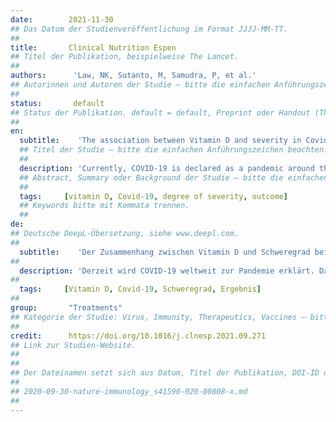 ```yaml
---
date:        2021-11-30
## Das Datum der Studienveröffentlichung im Format JJJJ-MM-TT.
##
title:       Clinical Nutrition Espen
## Titel der Publikation, beispielweise The Lancet.
##
authors:      'Law, NK, Sutanto, M, Samudra, P, et al.'
## Autorinnen und Autoren der Studie – bitte die einfachen Anführungszeichen beachten!
##
status:       default
## Status der Publikation. default = default, Preprint oder Handout (Thesenpapier)
##
en:
  subtitle:    'The association between Vitamin D and severity in Covid-19 patient: systematic review'
  ## Titel der Studie – bitte die einfachen Anführungszeichen beachten!
  ##
  description: 'Currently, COVID-19 is declared as a pandemic around the world. Therefore, there is a need for therapy to reduce the symptoms and severity from COVID-19. One of the new hypotheses is through vitamin D serum, for which patients with deficient vitamin D claimed to have increased severity in COVID-19 infected patients. Since vitamin D may play an important role to suppress cytokines storm in COVID-19, such as interleukin-1 (IL-1) and interleukin-6 (IL-6). Though the relationship between Vitamin-D and COVID-19 is still not well understood. Therefore the purpose of this systematic review is to find association between vitamin D and severity in COVID-19 patient. This research was conducted on 16 – 24 April 2021. Two Independent researchers will systematically extract data from several databases, such as PubMed Central (PMC), PUBMED, Science direct and Google Scholar using mesh term such as Vitamin D Deficiency"[Mesh] AND "Severity of Illness Index"[Mesh]) AND "COVID-19"[Mesh]) AND "SARS-CoV-2"[Mesh]. Studies that are extracted will be analyzed and selected according to our inclusion criteria such as cohort and cross-sectional studies in the last 10 years. We excluded systematic reviews, meta-analysis, case series, case reports, and studies on animals. Then, the quality of the journal is rated with Newcastle-Ottawa (NOS). Through several inclusion criteria selection, six journals are suitable for data extraction, with. 5 out of 6 journals found a positive association of decreased vitamin D and increased severity of COVID-19 patients, and mean vitamin D in patients with severe severity was below ideal standards. However 1 of 6 journals shows negative association. The severe and moderate COVID-19 patient has a different sample portion, which may explain the research shows negative association. In conclusion, Vitamin D is an essential factor in the severity and outcome of COVID-19 patients. Patients with vitamin D deficiency have a poor disease course and severe degree of severity. Clinical symptoms differentiate drastically between mild and severe symptoms. Further RCT studies need to be done to confirm the Results.'
  ## Abstract, Summary oder Background der Studie – bitte die einfachen Anführungszeichen b
  ##
  tags:     [vitamin D, Covid-19, degree of severity, outcome]
  ## Keywords bitte mit Kommata trennen.
  ##
de: 
## Deutsche DeepL-Übersetzung, siehe www.deepl.com.
##
  subtitle:    'Der Zusammenhang zwischen Vitamin D und Schweregrad bei Covid-19-Patienten: systematische Überprüfung'
##
  description: 'Derzeit wird COVID-19 weltweit zur Pandemie erklärt. Daher besteht ein Bedarf an einer Therapie, um die Symptome und den Schweregrad von COVID-19 zu verringern. Eine der neuen Hypothesen ist, dass Vitamin-D-Serum bei Patienten mit Vitamin-D-Mangel den Schweregrad einer COVID-19-Infektion erhöht. Denn Vitamin D könnte eine wichtige Rolle bei der Unterdrückung des Sturms von Zytokinen bei COVID-19 spielen, wie z. B. Interleukin-1 (IL-1) und Interleukin-6 (IL-6). Allerdings ist der Zusammenhang zwischen Vitamin D und COVID-19 noch nicht ausreichend geklärt. Ziel dieser systematischen Untersuchung ist es daher, einen Zusammenhang zwischen Vitamin D und dem Schweregrad der Erkrankung bei COVID-19-Patienten zu finden. Diese Untersuchung wurde vom 16. bis 24. April 2021 durchgeführt. Zwei unabhängige Forscher werden systematisch Daten aus verschiedenen Datenbanken wie PubMed Central (PMC), PUBMED, Science direct und Google Scholar extrahieren und dabei Begriffe wie Vitamin-D-Mangel"[Mesh] AND "Severity of Illness Index"[Mesh]) AND "COVID-19"[Mesh]) AND "SARS-CoV-2"[Mesh]. Die extrahierten Studien wurden analysiert und nach unseren Einschlusskriterien wie Kohorten- und Querschnittsstudien aus den letzten 10 Jahren ausgewählt. Ausgeschlossen wurden systematische Übersichten, Meta-Analysen, Fallserien, Fallberichte und Tierstudien. Anschließend wurde die Qualität der Zeitschrift mit dem Newcastle-Ottawa-Kriterium (NOS) bewertet. Durch die Auswahl mehrerer Einschlusskriterien sind sechs Zeitschriften für die Datenextraktion geeignet, wobei. In 5 von 6 Zeitschriften wurde ein positiver Zusammenhang zwischen vermindertem Vitamin D und erhöhtem Schweregrad von COVID-19-Patienten festgestellt, und der durchschnittliche Vitamin D-Wert lag bei Patienten mit schwerem Schweregrad unter den idealen Werten. In 1 von 6 Fachzeitschriften wurde jedoch ein negativer Zusammenhang festgestellt. Der Anteil der Patienten mit schwerer und mittelschwerer COVID-19-Erkrankung an der Stichprobe ist unterschiedlich, was die negative Assoziation der Studie erklären könnte. Zusammenfassend lässt sich sagen, dass Vitamin D ein wesentlicher Faktor für den Schweregrad und das Ergebnis von COVID-19-Patienten ist. Patienten mit Vitamin-D-Mangel haben einen schlechten Krankheitsverlauf und einen schweren Schweregrad. Die klinischen Symptome unterscheiden sich drastisch zwischen leichten und schweren Symptomen. Weitere RCT-Studien müssen durchgeführt werden, um die Ergebnisse zu bestätigen.'
##
  tags:     [Vitamin D, Covid-19, Schweregrad, Ergebnis]
##
group:       "Treatments"
## Kategorie der Studie: Virus, Immunity, Therapeutics, Vaccines – bitte die Anführungszeichen beachten!
##
credit:      https://doi.org/10.1016/j.clnesp.2021.09.271
## Link zur Studien-Website.
##
##
## Der Dateinamen setzt sich aus Datum, Titel der Publikation, DOI-ID der Studie (nach dem letzten Slash) und der Dateiendung zusammen. Bitte den Unterstrich vor der DOI-ID beachten!
##
## 2020-09-30-nature-immunology_s41590-020-00808-x.md
##
---
```

<object data="{{ page.link }}" style='height:calc(100vh - 400px); width: 100%' type='application/pdf'></object>